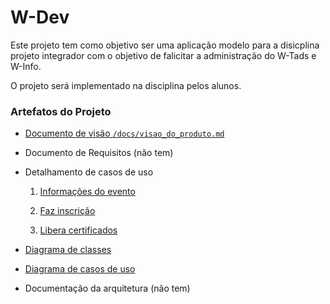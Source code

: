 # W-Dev

Este projeto tem como objetivo ser uma aplicação modelo para a disicplina projeto integrador com o objetivo de falicitar a administração do W-Tads e W-Info.

O projeto será implementado na disciplina pelos alunos.


### Artefatos do Projeto
* [Documento de visão `/docs/visao_do_produto.md`](./docs/visao_do_produto.md)

* Documento de Requisitos  (não tem)

* Detalhamento de casos de uso 

  1. [Informações do evento](./docs/casos_de_uso/ucd_cadastrainformacoesdoevento.md)
 
  2. [Faz inscrição](./docs/casos_de_uso/ucd_fazinscricao.md)

  3. [Libera certificados](./docs/casos_de_uso/ucd_liberacertificados.md)

* [Diagrama de classes](./diagramas/classdiagram.PNG)

* [Diagrama de casos de uso](./diagramas/usecase.PNG)

* Documentação da arquitetura (não tem)


